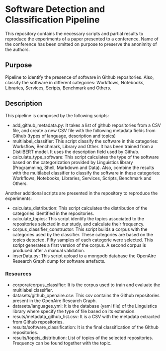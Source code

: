# Software Detection and Classification Pipeline
This repository contains the necessary scripts and partial results to reproduce the experiments of a paper presented to a conference. Name of the conference has been omitted on purpose to preserve the anonimity of the authors.
## Purpose

Pipeline to identify the presence of software in Github repositories. Also, classify the software in different categories: Workflows, Notebooks, Libraries, Services, Scripts, Benchmark and Others. 
## Description

This pipeline is composed by the following scripts:
* add_github_metadata.py: It takes a list of github repositories from a CSV file, and create a new CSV file with the following metadata fields from Github (types of language, description and topics)
* multilabel_classifier: This script classify the software in this categories: Worksflow, Benchmark, Library and Other. It has been trained from a DistilBERT model. It uses the description field used by Github. 
* calculate_type_software: This script calculates the type of the software based on the categorization provided by Linguistics library (Programming, Shell, Markdown and Data). Also, combine the results with the multilabel classifier to classify the software in these categories: Workflows, Notebooks, Libraries, Services, Scripts, Benchmark and Others.

Another additional scripts are presented in the repository to reproduce the experiments:
* calculate_distribution: This script calculates the distribution of the categories identified in the repositories.
* calculate_topics: This script identify the topics associated to the repositories selected in our study, and calculate their frequency.
* corpus_classifier_constructor: This script builds a corpus with the categories used by the classifier. These categories are based on the topics detected. Fifty samples of each categorie were selected. This script generates a first version of the corpus. A second corpus is produced after a manual validation.
* inserData.py: This script upload to a mongodb database the OpenAire Research Graph dump for software artefacts.

### Resources

* corpora/corpus_classifier: It is the corpus used to train and evaluate the multilabel classifier.
* datasets/github_openaire.csv: This csv contains the Github repositories present in the OpenAire Research Graph.
* datasets/languages.yml: It is the database (yaml file) of the Linguistics library where specify the type of file based on its extension.
* resuts/metadata_github_list.csv: It is a CSV with the metadata extracted from Github repositories.
* results/software_classification: It is the final classification of the GIthub repositories.
* results/topcis_distribution: List of topics of the selected repositories. Frequency can be found together with the topic.